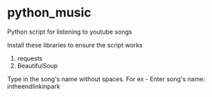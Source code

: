 # python_music
Python script for listening to youtube songs 

Install these libraries to ensure the script works
  1. requests
  2. BeautifulSoup

Type in the song's name without spaces. For ex - 
  Enter song's name: intheendlinkinpark
